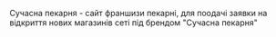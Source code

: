 Сучасна пекарня - сайт франшизи пекарні, для поодачі заявки на відкриття нових магазинів сеті під брендом "Сучасна пекарня"
